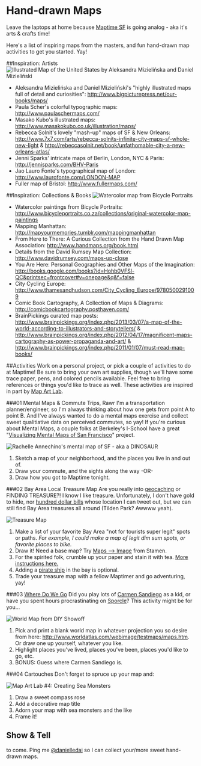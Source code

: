 Hand-drawn Maps
===============

Leave the laptops at home because [Maptime SF](http://www.meetup.com/Maptime-SF/) is going analog - aka it's arts & crafts time!

Here's a list of inspiring maps from the masters, and fun hand-drawn map activities to get you started.  Yay!

##Inspiration: Artists
![Illustrated Map of the United States by Aleksandra Mizielińska and Daniel Mizieliński ](http://1.bp.blogspot.com/-fIQYoLGyIEA/UgD1TppwncI/AAAAAAAAMOw/GGtBkcf-qU4/s1600/img_9213.jpg)
* Aleksandra Mizielińska and Daniel Mizieliński's "highly illustrated maps full of detail and curiosities": http://www.bigpicturepress.net/our-books/maps/
* Paula Scher's colorful typographic maps: http://www.paulaschermaps.com/  
* Masako Kubo's illustrated maps: http://www.masakokubo.co.uk/illustration/maps/
* Rebecca Solnit's lovely "mash-up" maps of SF & New Orleans: http://www.7x7.com/arts/rebecca-solnits-infinite-city-maps-sf-whole-new-light &   http://rebeccasolnit.net/book/unfathomable-city-a-new-orleans-atlas/ 
* Jenni Sparks' intricate maps of Berlin, London, NYC & Paris: http://jennisparks.com/BHV-Paris
* Jao Lauro Fonte's typographical map of London: http://www.laurofonte.com/LONDON-MAP
* Fuller map of Bristol: http://www.fullermaps.com/

##Inspiration: Collections & Books
![Watercolor map from Bicycle Portraits](http://wwwdesignspongecom.c.presscdn.com/wp-content/uploads/2011/11/bicycle_portraits_2.jpg)
* Watercolor paintings from Bicycle Portraits: http://www.bicycleportraits.co.za/collections/original-watercolor-map-paintings
* Mapping Manhattan: http://mapyourmemories.tumblr.com/mappingmanhattan
* From Here to There: A Curious Collection from the Hand Drawn Map Association: http://www.handmaps.org/book.html
* Details from the David Rumsey Map Collection: http://www.davidrumsey.com/maps-up-close
* You Are Here: Personal Geographies and Other Maps of the Imagination: http://books.google.com/books?id=Hohb0VFSl-QC&printsec=frontcover#v=onepage&q&f=false
* City Cycling Europe: http://www.thamesandhudson.com/City_Cycling_Europe/9780500291009
* Comic Book Cartography, A Collection of Maps & Diagrams: http://comicbookcartography.posthaven.com/
* BrainPickings curated map posts: http://www.brainpickings.org/index.php/2013/03/07/a-map-of-the-world-according-to-illustrators-and-storytellers/ & http://www.brainpickings.org/index.php/2012/04/17/magnificent-maps-cartography-as-power-propaganda-and-art/ & http://www.brainpickings.org/index.php/2011/01/07/must-read-map-books/

##Activities
Work on a personal project, or pick a couple of activities to do at Maptime!  Be sure to bring your own art supplies, though we'll have some trace paper, pens, and colored pencils available.  Feel free to bring references or things you'd like to trace as well. These activities are inspired in part by [Map Art Lab](http://www.parkablogs.com/content/book-review-map-art-lab-52-exciting-art-explorations-mapmaking-imagination-and-travel).

###01 Mental Maps & Commute Trips, Rawr
I'm a transportation planner/engineer, so I'm always thinking about how one gets from point A to point B.  And I've always wanted to do a mental maps exercise and collect sweet qualitiative data on perceived commutes, so yay!  If you're curious about Mental Maps, a couple folks at Berkeley's I-School have a great "[Visualizing Mental Maps of San Francisco](http://groups.ischool.berkeley.edu/mentalmaps/index.html#)" project.

![Rachelle Annechino's mental map of SF - aka a DINOSAUR](http://groups.ischool.berkeley.edu/mentalmaps/img/thumb_sketch_ra.jpg)

1. Sketch a map of your neighborhood, and the places you live in and out of.
2. Draw your commute, and the sights along the way -OR-
3. Draw how you got to Maptime tonight.

###02 Bay Area Local Treasure Map
Are you really into [geocaching](https://www.geocaching.com/) or FINDING TREASURE?!  I know I like treasure.  Unfortunately, I don't have gold to hide, nor [hundred dollar bills](https://twitter.com/hiddencash) whose location I can tweet out, but we can still find Bay Area treasures all around (Tilden Park? Awwww yeah).

![Treasure Map](http://images.kiwicrate.com/live/thumbs/tstep/iaac61539fd1f/75ddb5442196.jpg)

1. Make a list of your favorite Bay Area "not for tourists super legit" spots or paths.  _For example, I could make a map of legit dim sum spots, or favorite places to bike._
2. Draw it! Need a base map?  Try [Maps --> Image](http://maps.stamen.com/m2i/#toner-lite/768:512/12/37.8148/-122.3859) from Stamen.
3. For the spirited folk, crumble up your paper and stain it with tea. [More instructions here.](http://www.kiwicrate.com/projects/Tea-Stained-Treasure-Maps/752)
4. Adding a [pirate ship](http://www.marapets.com/pirateship.php) in the bay is optional.
5. Trade your treasure map with a fellow Maptimer and go adventuring, yay!

###03 [Where Do We Go](https://www.youtube.com/watch?v=Yt-KMPvgKPo)
Did you play lots of [Carmen Sandiego](http://en.wikipedia.org/wiki/Carmen_Sandiego) as a kid, or have you spent hours procrastinating on [Sporcle](http://www.sporcle.com/games/category/geography)?  This activity might be for you... 

![World Map from DIY Showoff](http://2.bp.blogspot.com/_Fkf6XTKxhKI/TOoGy7TeDPI/AAAAAAAAMcw/2gEMoQZLZ6A/s640/3652.jpg)

1. Pick and print a blank world map in whatever projection you so desire from here: http://www.worldatlas.com/webimage/testmaps/maps.htm.  Or draw one up yourself, whatever you like.
2. Highlight places you've lived, places you've been, places you'd like to go, etc.
3. BONUS: Guess where Carmen Sandiego is.

###04 Cartouches
Don't forget to spruce up your map and:

![Map Art Lab #4: Creating Sea Monsters](https://lh3.googleusercontent.com/-FVnS37MHIH0/U127O8Lry0I/AAAAAAAAp6w/0e0t1qcALw8/w500/map-art-lab-4.jpg)

1. Draw a sweet compass rose 
2. Add a decorative map title 
3. Adorn your map with sea monsters and the like 
4. Frame it! 

## Show & Tell

to come.  Ping me [@danielledai](https://twitter.com/danielledai) so I can collect your/more sweet hand-drawn maps.
